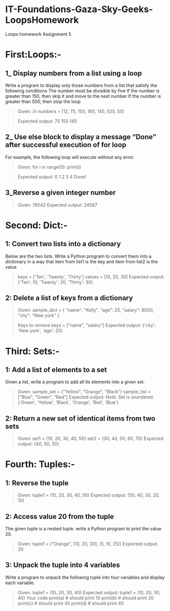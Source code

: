# IT-Foundations-Gaza-Sky-Geeks-LoopsHomework
Loops homework
Assignment 5



# First:Loops:-

## 1_ Display numbers from a list using a loop
Write a program to display only those numbers from a list that satisfy the following conditions
The number must be divisible by five
If the number is greater than 150, then skip it and move to the next number
If the number is greater than 500, then stop the loop
> Given: /n
numbers = [12, 75, 150, 180, 145, 525, 50]

> Expected output:
75
150
145


## 2_ Use else block to display a message “Done” after successful execution of for loop
For example, the following loop will execute without any error.
> Given:
for i in range(5):
    print(i)
 
> Expected output:
0
1
2
3
4
Done!
 
 
## 3_Reverse a given integer number
> Given:
76542
> Expected output:
24567
 
 
 
 
 
 
# Second: Dict:-
## 1: Convert two lists into a dictionary
Below are the two lists. Write a Python program to convert them into a dictionary in a way that item from list1 is the key and item from list2 is the value
> keys = ['Ten', 'Twenty', 'Thirty']
values = [10, 20, 30]
> Expected output:
{'Ten': 10, 'Twenty': 20, 'Thirty': 30}
 
 
## 2: Delete a list of keys from a dictionary
> Given:
sample_dict = {
    "name": "Kelly",
    "age": 25,
    "salary": 8000,
    "city": "New york"
}
 
> Keys to remove
keys = ["name", "salary"]
> Expected output:
{'city': 'New york', 'age': 25}
 
 
 
 
# Third: Sets:-

## 1: Add a list of elements to a set
Given a list, write a program to add all its elements into a given set.
> Given:
sample_set = {"Yellow", "Orange", "Black"}
sample_list = ["Blue", "Green", "Red"]
> Expected output:
Note: Set is unordered.
{'Green', 'Yellow', 'Black', 'Orange', 'Red', 'Blue'}
 
 
## 2: Return a new set of identical items from two sets
> Given:
set1 = {10, 20, 30, 40, 50}
set2 = {30, 40, 50, 60, 70}
> Expected output:
{40, 50, 30}
 
 
 
# Fourth: Tuples:-
## 1: Reverse the tuple
> Given:
tuple1 = (10, 20, 30, 40, 50)
> Expected output:
(50, 40, 30, 20, 10)
 
## 2: Access value 20 from the tuple
The given tuple is a nested tuple. write a Python program to print the value 20.
> Given:
tuple1 = ("Orange", [10, 20, 30], (5, 15, 25))
> Expected output:
20
 
 
## 3: Unpack the tuple into 4 variables
Write a program to unpack the following tuple into four variables and display each variable.
> Given:
tuple1 = (10, 20, 30, 40)
> Expected output:
tuple1 = (10, 20, 30, 40)
Your code
print(a) # should print 10
print(b) # should print 20
print(c) # should print 30
print(d) # should print 40
